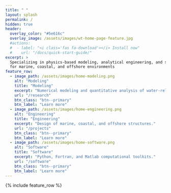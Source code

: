 ```yaml
---
title: " "
layout: splash
permalink: /
hidden: true
header:
  overlay_color: "#5e616c"
  overlay_image: /assets/images/wt-home-page-feature.jpg
  #actions:
  #  - label: "<i class='fas fa-download'></i> Install now"
  #    url: "/docs/quick-start-guide/"
excerpt: >
  Specializing in physics-based modeling, analytical engineering, and software development <br />
  for marine, coastal, and offshore environments
feature_row:
  - image_path: /assets/images/home-modeling.png
    alt: "Modeling"
    title: "Modeling"
    excerpt: "Numerical modeling and quantitative analysis of water-related systems."
    url: "/research"
    btn_class: "btn--primary"
    btn_label: "Learn more"
  - image_path: /assets/images/home-engineering.png
    alt: "Engineering"
    title: "Engineering"
    excerpt: "Design of marine, coastal, and offshore structures."
    url: "/projects"
    btn_class: "btn--primary"
    btn_label: "Learn more"      
  - image_path: /assets/images/home-software.png
    alt: "Software"
    title: "Software"
    excerpt: "Python, Fortran, and Matlab computational toolkits."
    url: "/software"
    btn_class: "btn--primary"
    btn_label: "Learn more"      
---
```


{% include feature_row %}
